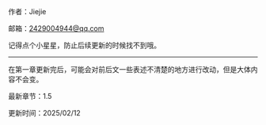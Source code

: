 作者：Jiejie

邮箱：2429004944@qq.com

记得点个小星星，防止后续更新的时候找不到哦。

------------------------------

在第一章更新完后，可能会对前后文一些表述不清楚的地方进行改动，但是大体内容不会变。

最新章节：1.5

更新时间：2025/02/12